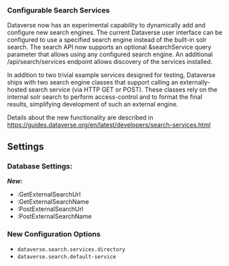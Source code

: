 ### Configurable Search Services

Dataverse now has an experimental capability to dynamically add and configure new search engines.
The current Dataverse user interface can be configured to use a specified search engine instead of the built-in solr search.
The search API now supports an optional &searchService query parameter that allows using any configured search engine.
An additional /api/search/services endpoint allows discovery of the services installed.

In addition to two trivial example services designed for testing, Dataverse ships with two search engine classes that support calling an externally-hosted search service (via HTTP GET or POST).
These classes rely on the internal solr search to perform access-control and to format the final results, simplifying development of such an external engine.

Details about the new functionality are described in https://guides.dataverse.org/en/latest/developers/search-services.html

## Settings

### Database Settings:

***New:***

- :GetExternalSearchUrl
- :GetExternalSearchName
- :PostExternalSearchUrl
- :PostExternalSearchName

### New Configuration Options

- `dataverse.search.services.directory`
- `dataverse.search.default-service`